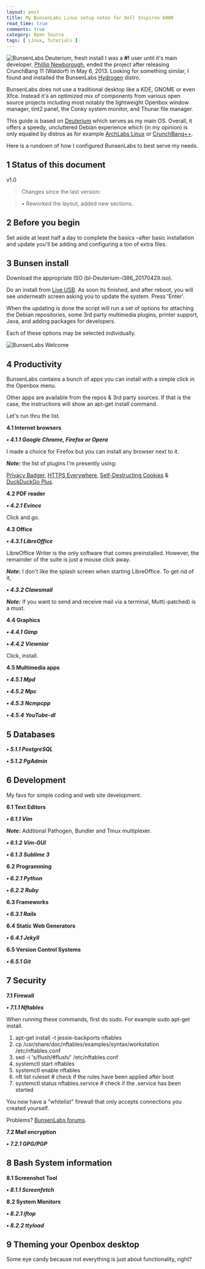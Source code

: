 ```yaml
---
layout: post
title: My BunsenLabs Linux setup notes for Dell Inspiron 6000
read_time: true  
comments: true
category: Open Source
tags: [ Linux, Tutorials ]
---
```


![BunsenLabs Deuterium, fresh install](/assets/bunsenlabs-deuterium.jpg)
I was a **#!** user until it's main developer, [Phillip Newborough](https://corenominal.org), ended the project after releasing CrunchBang 11 (Waldorf) in May 6, 2013. Looking for something similar, I found and installed the BunsenLabs [Hydrogen](http://distrowatch.com/table.php?distribution=bunsenlabs) distro. 

BunsenLabs does not use a traditional desktop like a KDE, GNOME or even Xfce. Instead it's an optimized mix of components from various open source projects including most notably the lightweight Openbox window manager, tint2 panel, the Conky system monitor, and Thunar file manager.

This guide is based on [Deuterium](https://www.bunsenlabs.org/installation.html#downloads) which serves as my main OS. Overall, it offers a speedy, uncluttered Debian experience which (in my opinion) is only equaled by distros as for example [ArchLabs Linux](https://archlabsblog.wordpress.com/) or [CrunchBang++](https://www.crunchbangplusplus.org/).

Here is a rundown of how I configured BunsenLabs to best serve my needs.

**1 Status of this document**
-----------------------------

v1.0

> Changes since the last version:

> • Reworked the layout, added new sections.

**2 Before you begin**
----------------------

Set aside at least half a day to complete the basics –after basic installation and update you'll be adding and configuring a ton of extra files.

**3 Bunsen install**
---------------------

Download the appropriate ISO (bl-Deuterium-i386_20170429.iso).

Do an install from [Live USB](https://www.bunsenlabs.org/installation.html). As soon its finished, and after reboot, you will see underneath screen asking you to update the system. Press 'Enter'.

When the updating is done the script will run a set of options for attaching the Debian repositories, some 3rd party multimedia plugins, printer support, Java, and adding packages for developers. 

Each of these options may be selected individually.

![BunsenLabs Welcome](/assets/bunsenlabs-welcome.png)

**4 Productivity**
------------------

BunsenLabs contains a bunch of apps you can install with a simple click in the Openbox menu. 

Other apps are available from the repos & 3rd party sources. If that is the case, the instructions will show an apt-get install command. 

Let's run thru the list.

**4.1 Internet browsers**

***• 4.1.1 Google Chrome, Firefox or Opera***

I made a choice for Firefox but you can install any browser next to it.

***Note:*** the list of plugins I'm presently using:

[Privacy Badger](https://www.eff.org/privacybadger), [HTTPS Everywhere](https://www.eff.org/https-everywhere), [Self-Destructing Cookies](https://addons.mozilla.org/en-US/firefox/addon/self-destructing-cookies/) & [DuckDuckGo Plus](https://addons.mozilla.org/en-US/firefox/addon/duckduckgo-for-firefox/).

**4.2 PDF reader**

***• 4.2.1 Evince***

Click and go.

**4.3 Office**

***• 4.3.1 LibreOffice***

LibreOffice Writer is the only software that comes preinstalled. However, the remainder of the suite is just a mouse click away.

***Note:*** I don't like the splash screen when starting LibreOffice. To get rid of it, 

***• 4.3.2 Clawsmail***

***Note:*** If you want to send and receive mail via a terminal, Mutt(-patched) is a must.

**4.4 Graphics**

***• 4.4.1 Gimp***

***• 4.4.2 Viewnior***

Click, install.

**4.5 Multimedia apps**

***• 4.5.1 Mpd***

***• 4.5.2 Mpc***

***• 4.5.3 Ncmpcpp***

***• 4.5.4 YouTube-dl***

**5 Databases**
---------------

***• 5.1.1 PostgreSQL***

***• 5.1.2 PgAdmin***

**6 Development**
-----------------

My favs for simple coding and web site development. 

**6.1 Text Editors**

***• 6.1.1 Vim***

***Note:*** Addtional Pathogen, Bundler and Tmux multiplexer.

***• 6.1.2 Vim-GUI***

***• 6.1.3 Sublime 3***

**6.2 Programming**

***• 6.2.1 Python***

***• 6.2.2 Ruby***

**6.3 Frameworks**

***• 6.3.1 Rails***

**6.4 Static Web Generators**

***• 6.4.1 Jekyll***

**6.5 Version Control Systems**

***• 6.5.1 Git***

**7 Security**
--------------

**7.1 Firewall**

***• 7.1.1 Nftables***

When running these commands, first do sudo. For example sudo apt-get install.

1. apt-get install -t jessie-backports nftables
2. cp /usr/share/doc/nftables/examples/syntax/workstation /etc/nftables.conf 
3. sed -i 's/flush/#flush/' /etc/nftables.conf 
4. systemctl start nftables
5. systemctl enable nftables
6. nft list ruleset # check if the rules have been applied after boot
7. systemctl status nftables.service # check if the .service has been started 

You now have a "whitelist" firewall that only accepts connections you created yourself.

Problems? [BunsenLabs forums](https://forums.bunsenlabs.org/viewtopic.php?id=1765).

**7.2 Mail encryption**

***• 7.2.1 GPG/PGP***

**8 Bash System information**
-----------------------------

**8.1 Screenshot Tool**

***• 8.1.1 Screenfetch***

**8.2 System Monitors**

***• 8.2.1 iftop***

***• 8.2.2 ttyload***

**9 Theming your Openbox desktop**
----------------------------------
Some eye candy because not everything is just about functionality, right?
